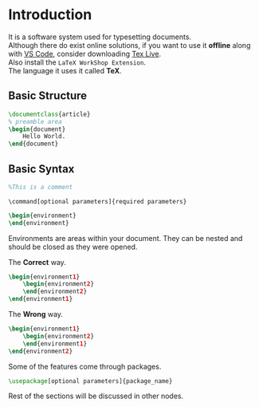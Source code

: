 # Introduction
It is a software system used for typesetting documents.  
Although there do exist online solutions, if you want to use it **offline** along with [VS Code](https://code.visualstudio.com/download), consider downloading [Tex Live](https://www.tug.org/texlive/).  
Also install the `LaTeX WorkShop Extension`.  
The language it uses it called **TeX**.

## Basic Structure

```tex
\documentclass{article}
% preamble area
\begin{document}
	Hello World.
\end{document}
```

## Basic Syntax

```tex
%This is a comment
```

```
\command[optional parameters]{required parameters}
```

```tex
\begin{environment}
\end{environment}
```

Environments are areas within your document. They can be nested and should be closed as they were opened.

The **Correct** way.

```tex
\begin{environment1}
	\begin{environment2}
	\end{environment2}
\end{environment1}
```

The **Wrong** way.

```tex
\begin{environment1}
	\begin{environment2}
	\end{environment1}
\end{environment2}
```

Some of the features come through packages.

```tex
\usepackage[optional parameters]{package_name}
```

Rest of the sections will be discussed in other nodes.
